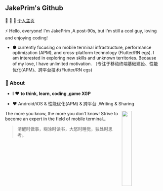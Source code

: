 ## JakePrim's Github

👋 👋 👋 <a href="https://www.yuque.com/jakeprim">个人主页</a>

⚡ Hello, everyone! I'm JakePrim ,A post-90s, but I'm still a cool guy, loving and enjoying coding!
- ● currently focusing on mobile terminal infrastructure, performance optimization (APM), and cross-platform technology (Flutter/RN egs). I am interested in exploring new skills and unknown territories. Because of my love, I have unlimited motivation.
（专注于移动终端基础建设、性能优化(APM)、跨平台技术(Flutter/RN egs)

### 🚀 About
- **I** ❤️ **to think, learn, coding ,game XGP**

- ❤️ Android/iOS & 性能优化(APM) & 跨平台 ,Writing & Sharing

<img src="https://github.com/sunface/sunface/blob/master/assets/ferris.gif" align="right" width="25%"/>
 
The more you know, the more you don't know! Strive to become an expert in the field of mobile terminal...
 
> 清醒时做事，糊涂时读书，大怒时睡觉，独处时思考。



